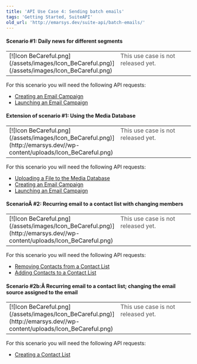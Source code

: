 ```yaml
---
title: 'API Use Case 4: Sending batch emails'
tags: 'Getting Started, SuiteAPI'
old_url: 'http://emarsys.dev/suite-api/batch-emails/'
---
```


#### Scenario #1: Daily news for different segments

<table cellpadding="1" class="wikitable" style="width: 100%; border: 0px;"><tbody><tr><td scope="col" style="text-align: left; border: 0px solid #999; vertical-align: top;" width="60px">[![Icon BeCareful.png](/assets/images/Icon_BeCareful.png)](/assets/images/Icon_BeCareful.png)</td> <td scope="col" style="border: 0px solid #999; vertical-align: top; color: #555555;">This use case is not released yet.</td></tr></tbody></table> For this scenario you will need the following API requests:

- [Creating an Email Campaign](http://dev.emarsys.com/suite/emails/email_create.html)
- [Launching an Email Campaign](http://dev.emarsys.com/suite/emails/launch.html)

#### Extension of scenario #1: Using the Media Database

<table cellpadding="1" class="wikitable" style="width: 100%; border: 0px;"><tbody><tr><td scope="col" style="text-align: left; border: 0px solid #999; vertical-align: top;" width="60px">[![Icon BeCareful.png](/assets/images/Icon_BeCareful.png)](http://emarsys.dev//wp-content/uploads/Icon_BeCareful.png)</td> <td scope="col" style="border: 0px solid #999; vertical-align: top; color: #555555;">This use case is not released yet.</td></tr></tbody></table> For this scenario you will need the following API requests:

- [Uploading a File to the Media Database](http://dev.emarsys.com/suite/emails/media_file_upload.html)
- [Creating an Email Campaign](http://dev.emarsys.com/suite/emails/email_create.html)
- [Launching an Email Campaign](http://dev.emarsys.com/suite/emails/launch.html)

#### ScenarioÂ #2: Recurring email to a contact list with changing members

<table cellpadding="1" class="wikitable" style="width: 100%; border: 0px;"><tbody><tr><td scope="col" style="text-align: left; border: 0px solid #999; vertical-align: top;" width="60px">[![Icon BeCareful.png](/assets/images/Icon_BeCareful.png)](http://emarsys.dev//wp-content/uploads/Icon_BeCareful.png)</td> <td scope="col" style="border: 0px solid #999; vertical-align: top; color: #555555;">This use case is not released yet.</td></tr></tbody></table> For this scenario you will need the following API requests:

- [Removing Contacts from a Contact List](http://dev.emarsys.com/suite/contacts/contact_list_remove_contacts.html)
- [Adding Contacts to a Contact List](http://dev.emarsys.com/suite/contacts/contact_list_add_contacts.html)

#### Scenario #2b:Â Recurring email to a contact list; changing the email source assigned to the email

<table cellpadding="1" class="wikitable" style="width: 100%; border: 0px;"><tbody><tr><td scope="col" style="text-align: left; border: 0px solid #999; vertical-align: top;" width="60px">[![Icon BeCareful.png](/assets/images/Icon_BeCareful.png)](http://emarsys.dev//wp-content/uploads/Icon_BeCareful.png)</td> <td scope="col" style="border: 0px solid #999; vertical-align: top; color: #555555;">This use case is not released yet.</td></tr></tbody></table> For this scenario you will need the following API requests:

- [Creating a Contact List](http://dev.emarsys.com/suite/contacts/contact_list_create.html)